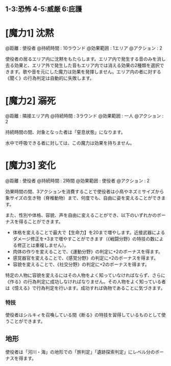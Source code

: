 ## 1-3:恐怖	4-5:威厳	6:庇護

# [魔力1] 沈黙

@距離 : 使役者	@持続時間 : 10ラウンド	@効果範囲 : 1エリア	@アクション : 2

使役者の居るエリア内に沈黙をもたらします。エリア内で発生する音のみを消し去る効果と、エリア外で発生した音もエリア内では消える効果の2種類を選択できます。歌や音を元にした魔力は効果を発揮しません。エリア内の者に対する《聞く》の行為判定は自動的に失敗します。

# [魔力2] 溺死

@距離 : 隣接エリア内	@持続時間 : 3ラウンド	@効果範囲 : 一人	@アクション : 2

持続時間の間、対象となった者は「窒息状態」になります。

水中で呼吸できる者に対しては、この魔力は効果を持ちません。

# [魔力3] 変化

@距離 : 使役者	@持続時間 : 2時間	@効果範囲 : 使役者	@アクション : 2

効果時間の間、3アクションを消費することで使役者は小鳥やネズミサイズから象サイズの生き物（脊椎動物）まで、何度でも、自由に姿を変えることができます。

また、性別や体格、容貌、声を自由に変えることができ、以下のいずれかのボーナスを得ることができます。

* 体格を変えることで最大で【生命力】を20まで増やします。近接武器によるダメージ修正を+3まで増やすことができます（《戦闘分野》の特技の数による修正とは重複しません）。
* 肉体の作りを変えることで、《運動分野》の判定に+2のボーナスを得ます。
* 感覚器官を変えることで、《感覚分野》の判定に+2のボーナスを得ます。
* 容貌を変えることで、《社交分野》の判定に+2のボーナスを得ます。

特定の人物に容貌を変えるにはその人物をよく知っていなければならず、さらに《作る》の行為判定に成功しなければなりません。その人物をよく知っている者は《憶える》で行為判定を行います。成功すれば偽物であることに気づきます。

### 特技

使役者はシルキィを召喚している間《断る》の特技を習得しているものとして使うことができます。

## 地形

使役者は「河川・海」の地形での「旅判定」「遺跡探索判定」にレベル分のボーナスを得ます。
